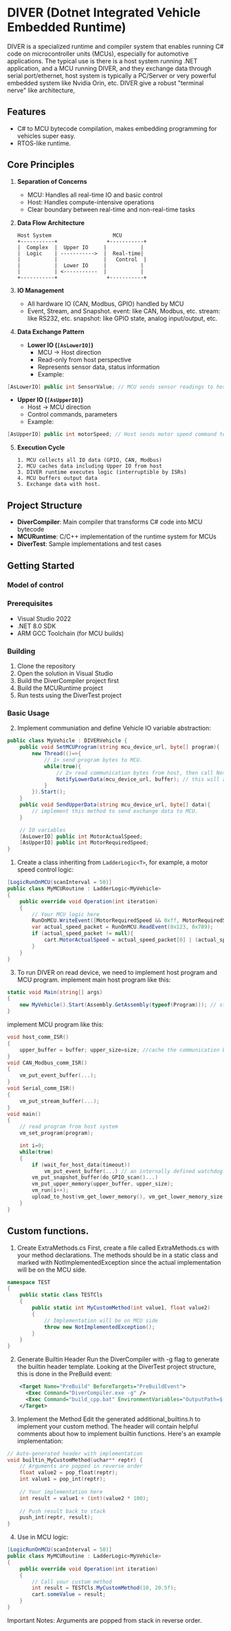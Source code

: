 # DIVER (Dotnet Integrated Vehicle Embedded Runtime)

DIVER is a specialized runtime and compiler system that enables running C# code on microcontroller units (MCUs), especially for automotive applications.
The typical use is there is a host system running .NET application, and a MCU running DIVER, and they exchange data through serial port/ethernet, host system is typically a PC/Server or very powerful embedded system like Nvidia Orin, etc.
DIVER give a robust "terminal nerve" like architecture,  

## Features

- C# to MCU bytecode compilation, makes embedding programming for vehicles super easy.
- RTOS-like runtime.

## Core Principles

1. **Separation of Concerns**
   - MCU: Handles all real-time IO and basic control
   - Host: Handles compute-intensive operations
   - Clear boundary between real-time and non-real-time tasks

2. **Data Flow Architecture**
   ```
   Host System                    MCU
   +-----------+                +-----------+
   |  Complex  |  Upper IO     |           |
   |  Logic    | ----------->  |  Real-time|
   |           |               |   Control  |
   |           |  Lower IO     |           |
   |           | <-----------  |           |
   +-----------+                +-----------+
   ```

3. **IO Management**
   - All hardware IO (CAN, Modbus, GPIO) handled by MCU
   - Event, Stream, and Snapshot. event: like CAN, Modbus, etc. stream: like RS232, etc. snapshot: like GPIO state, analog input/output, etc.

4. **Data Exchange Pattern**
   - **Lower IO (`[AsLowerIO]`)**
     - MCU → Host direction
     - Read-only from host perspective
     - Represents sensor data, status information
     - Example:
```csharp
[AsLowerIO] public int SensorValue; // MCU sends sensor readings to host
```
   - **Upper IO (`[AsUpperIO]`)**
     - Host → MCU direction
     - Control commands, parameters
     - Example:
```csharp
[AsUpperIO] public int motorSpeed; // Host sends motor speed command to MCU
```

5. **Execution Cycle**
   ```
   1. MCU collects all IO data (GPIO, CAN, Modbus)
   2. MCU caches data including Upper IO from host
   3. DIVER runtime executes logic (interruptible by ISRs)
   4. MCU buffers output data
   5. Exchange data with host.
   ```

## Project Structure

- **DiverCompiler**: Main compiler that transforms C# code into MCU bytecode
- **MCURuntime**: C/C++ implementation of the runtime system for MCUs
- **DiverTest**: Sample implementations and test cases

## Getting Started

### Model of control


### Prerequisites

- Visual Studio 2022
- .NET 8.0 SDK
- ARM GCC Toolchain (for MCU builds)

### Building

1. Clone the repository
2. Open the solution in Visual Studio
3. Build the DiverCompiler project first
4. Build the MCURuntime project
5. Run tests using the DiverTest project

### Basic Usage

2. Implement communiation and define Vehicle IO variable abstraction:
```csharp
public class MyVehicle : DIVERVehicle {
    public void SetMCUProgram(string mcu_device_url, byte[] program){
        new Thread(()=>{
            // 1> send program bytes to MCU.
            while(true){
                // 2> read communication bytes from host, then call NotifyLowerData to let DIVER runtime know there is new data.
                NotifyLowerData(mcu_device_url, buffer); // this will also call SendUpperData to send exchange data to MCU.
            }
        }).Start();
    }
    public void SendUpperData(string mcu_device_url, byte[] data){
        // implement this method to send exchange data to MCU.
    }

    // IO variables
    [AsLowerIO] public int MotorActualSpeed;
    [AsUpperIO] public int MotorRequiredSpeed;
}
```

1. Create a class inheriting from `LadderLogic<T>`, for example, a motor speed control logic:
```csharp
[LogicRunOnMCU(scanInterval = 50)]
public class MyMCURoutine : LadderLogic<MyVehicle>
{
    public override void Operation(int iteration)
    {
        // Your MCU logic here
        RunOnMCU.WriteEvent([MotorRequiredSpeed && 0xff, MotorRequiredSpeed >> 8], 0x123, 0x456);
        var actual_speed_packet = RunOnMCU.ReadEvent(0x123, 0x789);
        if (actual_speed_packet != null){
            cart.MotorActualSpeed = actual_speed_packet[0] | (actual_speed_packet[1] << 8);
        }
    }
}
```

3. To run DIVER on read device, we need to implement host program and MCU program.
implement main host program like this:
```csharp  
static void Main(string[] args)
{
    new MyVehicle().Start(Assembly.GetAssembly(typeof(Program))); // start DIVER runtime on host system.
}
```

implement MCU program like this:
```c
void host_comm_ISR()
{
    upper_buffer = buffer; upper_size=size; //cache the communication buffer.
}
void CAN_Modbus_comm_ISR()
{
    vm_put_event_buffer(...);
}
void Serial_comm_ISR()
{
    vm_put_stream_buffer(...);
}
void main()
{
    // read program from host system
    vm_set_program(program);

	int i=0;
    while(true)
    {
        if (wait_for_host_data(timeout))
			vm_put_event_buffer(...) // an internally defined watchdog event.
        vm_put_snapshot_buffer(do_GPIO_scan()...)
		vm_put_upper_memory(upper_buffer, upper_size);
        vm_run(i++);
        upload_to_host(vm_get_lower_memory(), vm_get_lower_memory_size());
    }
}
```

## Custom functions.
1. Create ExtraMethods.cs
First, create a file called ExtraMethods.cs with your method declarations. The methods should be in a static class and marked with NotImplementedException since the actual implementation will be on the MCU side.
```csharp
namespace TEST
{
    public static class TESTCls
    {
        public static int MyCustomMethod(int value1, float value2)
        {
            // Implementation will be on MCU side
            throw new NotImplementedException();
        }
    }
}
```

2. Generate Builtin Header
Run the DiverCompiler with -g flag to generate the builtin header template. Looking at the DiverTest project structure, this is done in the PreBuild event:
```xml
	<Target Name="PreBuild" BeforeTargets="PreBuildEvent">
	  <Exec Command="DiverCompiler.exe -g" />
	  <Exec Command="build_cpp.bat" EnvironmentVariables="OutputPath=$(OutputPath)" />
	</Target>
```

3. Implement the Method
Edit the generated additional_builtins.h to implement your custom method. The header will contain helpful comments about how to implement builtin functions. Here's an example implementation:
```c
// Auto-generated header with implementation
void builtin_MyCustomMethod(uchar** reptr) {
    // Arguments are popped in reverse order
    float value2 = pop_float(reptr);
    int value1 = pop_int(reptr);
    
    // Your implementation here
    int result = value1 + (int)(value2 * 100);
    
    // Push result back to stack
    push_int(reptr, result);
}
```

4. Use in MCU logic:
```csharp
[LogicRunOnMCU(scanInterval = 50)]
public class MyMCURoutine : LadderLogic<MyVehicle>
{
    public override void Operation(int iteration)
    {
        // Call your custom method
        int result = TESTCls.MyCustomMethod(10, 20.5f);
        cart.someValue = result;
    }
}
```

Important Notes: Arguments are popped from stack in reverse order.